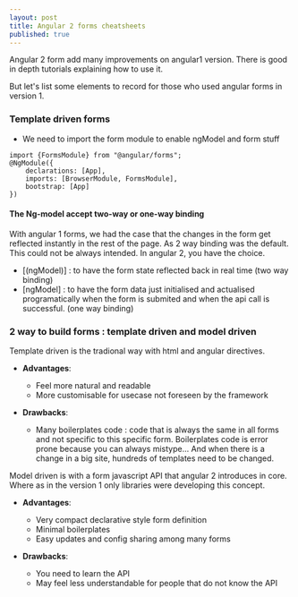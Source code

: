 ```yaml
---
layout: post
title: Angular 2 forms cheatsheets
published: true
---
```

Angular 2 form add many improvements on angular1 version. There is good in depth tutorials explaining how to use it. 

But let's list some elements to record for those who used angular forms in version 1.

### Template driven forms

* We need to import the form module to enable ngModel and form stuff

```
import {FormsModule} from "@angular/forms";
@NgModule({
    declarations: [App],
    imports: [BrowserModule, FormsModule],
    bootstrap: [App]
})
```

#### The Ng-model accept two-way or one-way binding 

With angular 1 forms, we had the case that the changes in the form get reflected instantly in the rest of the page. As 2 way binding was the default. This could not be always intended. In angular 2, you have the choice.

* [(ngModel)] : to have the form state reflected back in real time (two way binding)
* [ngModel] : to have the form data just initialised and actualised programatically when the form is submited and when the api call is successful. (one way binding)

### 2 way to build forms : template driven and model driven 

Template driven is the tradional way with html and angular directives. 

* **Advantages**: 
   * Feel more natural and readable 
   * More customisable for usecase  not foreseen by the framework

* **Drawbacks**: 
   * Many boilerplates code : code that is always the same in all forms and not specific to this specific form. Boilerplates code is error prone because you can always mistype... And when there is a change in a big site, hundreds of templates need to be changed.

Model driven is with a form javascript API that angular 2 introduces in core. Where as in the version 1 only libraries were developing this concept.

* **Advantages**: 
  * Very compact declarative style  form definition 
  * Minimal boilerplates
  * Easy updates and config sharing among many forms 
  
* **Drawbacks**: 
  * You need to learn the API 
  * May feel less understandable for people that do not know the API

